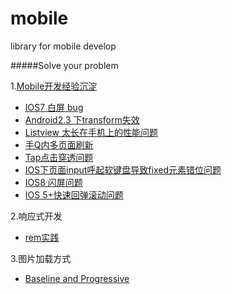 mobile
======

library for mobile develop

#####Solve your problem

1.[Mobile开发经验沉淀](https://github.com/imweb/mobile/issues/2)
+	[IOS7 白屏 bug](https://github.com/imweb/mobile/blob/master/ios7-empty-screen.md)
+	[Android2.3 下transform失效](https://github.com/imweb/mobile/blob/master/transform-not-work-under-android23.md)
+	[Listview 太长在手机上的性能问题](https://github.com/imweb/mobile/blob/master/listview-toolong.md)
+	[手Q内多页面刷新](https://github.com/imweb/mobile/blob/master/multipage-refresh.md)
+	[Tap点击穿透问题](https://github.com/imweb/mobile/blob/master/tap-penetrate.md)
+	[IOS下页面input呼起软键盘导致fixed元素错位问题](https://github.com/imweb/mobile/blob/master/ios-input-fixed.md)
+	[IOS8 闪屏问题](https://github.com/imweb/mobile/blob/master/ios8-splash-screen.md)
+	[IOS 5+快速回弹滚动问题](https://github.com/imweb/mobile/blob/master/ios5%2B-scroll.md)

2.响应式开发
	
+	[rem实践](https://github.com/imweb/mobile/issues/3)

3.图片加载方式

+	[Baseline and Progressive](https://github.com/imweb/mobile/issues/4)


